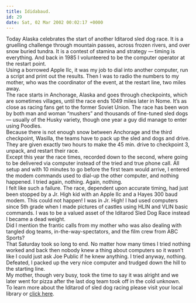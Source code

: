 ```yaml
---
title: Ididabaud.
id: 29
date: Sat, 02 Mar 2002 00:02:17 +0000
---
```


Today Alaska celebrates the start of another Iditarod sled dog race. It is a gruelling challenge through mountain passes, across frozen rivers, and over snow buried tundra. It is a contest of stamina and strategy — timing is everything. And back in 1985 I volunteered to be the computer operator at the restart point.  
 Using a borrowed Apple IIc, it was my job to dial into another computer, run a script and print out the results. Then I was to radio the numbers to my mother, who was the coordinator of the event, at the restart line, two miles away.  
 The race starts in Anchorage, Alaska and goes through checkpoints, which are sometimes villages, until the race ends 1049 miles later in Nome. It’s as close as racing fans get to the former Soviet Union. The race has been won by both man and woman “mushers” and thousands of fine-tuned sled dogs — usually of the Husky variety, though one year a guy did manage to enter using Poodles.  
 Because there is not enough snow between Anchorage and the third checkpoint, Wasilla, the teams have to pack up the sled and dogs and drive. They are given exactly two hours to make the 45 min. drive to checkpoint 3, unpack, and restart their race.  
 Except this year the race times, recorded down to the second, where going to be delivered via computer instead of the tried and true phone call. All setup and with 10 minutes to go before the first team would arrive, I entered the modem commands used to dial-up the other computer, and nothing happened. I tried again, nothing. Again, nothing.  
 I felt like such a failure. The race, dependent upon accurate timing, had just been stopped by a Jr. High kid with an Apple IIc and a Hayes 300 baud modem. This could not happen! I was in Jr. High! I had used computers since 5th grade when I made pictures of castles using HLIN and VLIN basic commands. I was to be a valued asset of the Iditarod Sled Dog Race instead I became a dead weight.  
 Did I mention the frantic calls from my mother who was also dealing with tangled dog teams, in-the-way-spectators, and the film crew from ABC Sports?  
 That Saturday took so long to end. No matter how many times I tried nothing worked and back then nobody knew a thing about computers so it wasn’t like I could just ask Joe Public if he knew anything. I tried anyway, nothing. Defeated, I packed up the very nice computer and trudged down the hill to the starting line.  
 My mother, though very busy, took the time to say it was alright and we later went for pizza after the last dog team took off in the cold unknown.  
 To learn more about the Iditarod of sled dog racing please visit your local library or [click here](http://www.iditarod.com/index.shtml).


